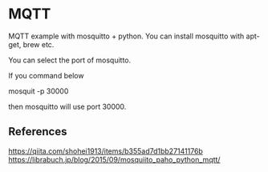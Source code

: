 # MQTT

MQTT example with mosquitto + python.
You can install mosquitto with apt-get, brew etc.

You can select the port of mosquitto.

If you command below

mosquit -p 30000

then mosquitto will use port 30000.


## References
https://qiita.com/shohei1913/items/b355ad7d1bb27141176b
https://librabuch.jp/blog/2015/09/mosquiito_paho_python_mqtt/